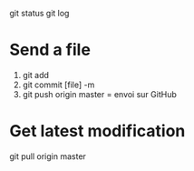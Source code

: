 git status
git log

# Send a file
1. git add
2. git commit [file] -m
3. git push origin master = envoi sur GitHub

# Get latest modification
git pull origin master